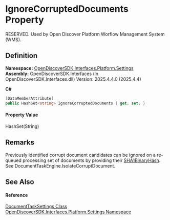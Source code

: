 # IgnoreCorruptedDocuments Property


RESERVED. Used by Open Discover Platform Worflow Management System (WMS).



## Definition
**Namespace:** <a href="a4de3d25-b44d-10c7-9f7b-6e96e612f300">OpenDiscoverSDK.Interfaces.Platform.Settings</a>  
**Assembly:** OpenDiscoverSDK.Interfaces (in OpenDiscoverSDK.Interfaces.dll) Version: 2025.4.4.0 (2025.4.4)

**C#**
``` C#
[DataMemberAttribute]
public HashSet<string> IgnoreCorruptedDocuments { get; set; }
```



#### Property Value
HashSet(String)

## Remarks
Previously identified corrupt document candidates can be ignored on a re-queued processing set of documents by providing their <a href="c9a576ae-b132-1356-9d30-abebe16ed30c">SHA1BinaryHash</a>. See DocumentTaskEngine.IsolateCorruptDocument.

## See Also


#### Reference
<a href="15834f2e-5778-5912-a2cc-a92e9d2e78fb">DocumentTaskSettings Class</a>  
<a href="a4de3d25-b44d-10c7-9f7b-6e96e612f300">OpenDiscoverSDK.Interfaces.Platform.Settings Namespace</a>  
